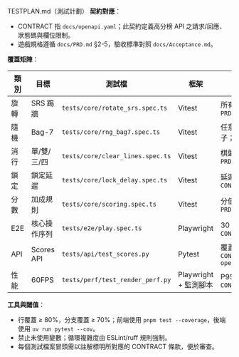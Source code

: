 TESTPLAN.md（測試計劃）
**契約對應**：
- CONTRACT 指 `docs/openapi.yaml`；此契約定義高分榜 API 之請求/回應、狀態碼與欄位限制。
- 遊戲規格遵循 `docs/PRD.md` §2-5，驗收標準對照 `docs/Acceptance.md`。

**覆蓋矩陣**：

| 類別 | 目標 | 測試檔 | 框架 | 合格條件 |
|---|---|---|---|---|
| 旋轉 | SRS 踢牆 | `tests/core/rotate_srs.spec.ts` | Vitest | 所有牆踢用例通過；`CONTRACT: PRD §2` |
| 隨機 | Bag-7 | `tests/core/rng_bag7.spec.ts` | Vitest | 任意 14 顆內涵蓋兩輪完整七子；`CONTRACT: PRD §5` |
| 消行 | 單/雙/三/四 | `tests/core/clear_lines.spec.ts` | Vitest | 棋盤與分數一致；`CONTRACT: PRD §2` |
| 鎖定 | 鎖定延遲 | `tests/core/lock_delay.spec.ts` | Vitest | 延遲視窗內移動/旋轉有效；`CONTRACT: PRD §2` |
| 分數 | 加成規則 | `tests/core/scoring.spec.ts` | Vitest | 分值計算符合 PRD；`CONTRACT: PRD §2` |
| E2E | 核心操作序列 | `tests/e2e/play.spec.ts` | Playwright | 30 秒內完成一次 Tetris；`CONTRACT: Acceptance A-001` |
| API | Scores API | `tests/api/test_scores.py` | Pytest | 覆蓋 200/201/400/429；`CONTRACT: openapi.yaml#/paths/~1scores` |
| 性能 | 60FPS | `tests/perf/test_render_perf.py` | Playwright + 監測腳本 | P95 < 16ms/frame；`CONTRACT: PRD §4` |

**工具與閾值**：
- 行覆蓋 ≥ 80%，分支覆蓋 ≥ 70%；前端使用 `pnpm test --coverage`，後端使用 `uv run pytest --cov`。
- 禁止未使用變數；循環複雜度由 ESLint/ruff 規則強制。
- 每個測試檔案冒頭需以註解標明所對應的 CONTRACT 條款，便於審查。
